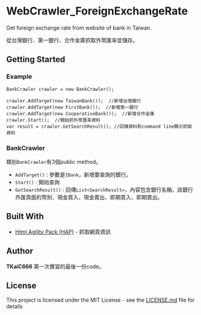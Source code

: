 # WebCrawler_ForeignExchangeRate
Get foreign  exchange rate from website of bank in Taiwan.

從台灣銀行、第一銀行、合作金庫抓取外幣匯率並儲存。


## Getting Started

### Example
```
BankCrawler crawler = new BankCrawler();

crawler.AddTarget(new TaiwanBank());  //新增台灣銀行
crawler.AddTarget(new FirstBank());  //新增第一銀行
crawler.AddTarget(new CooperativeBank());  //新增合作金庫
crawler.Start();  //開始抓外幣匯率資料
var result = crawler.GetSearchResult(); //回傳資料和command line顯示抓取資料
```

### BankCrawler
類別`BankCrawler`有3個public method。
* `AddTarget()` : 參數是`IBank`，新增要查詢的銀行。
* `Start()` : 開始查詢
* `GetSearchResult()` : 回傳`List<SearchResult>`，內容包含銀行名稱，該銀行外匯頁面的幣別、現金買入、現金賣出、即期買入、即期賣出。

## Built With
* [Html Agility Pack (HAP)](https://github.com/zzzprojects/html-agility-pack) - 抓取網頁資訊


## Author
**TKaiC666** 
第一次實習的最後一份code。


## License
This project is licensed under the MIT License - see the [LICENSE.md](https://github.com/TKaiC666/WebCrawler_ForeignExchangeRate/blob/master/LICENSE) file for details
